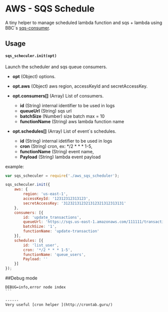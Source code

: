 # AWS - SQS Schedule

A tiny helper to manage scheduled lambda function and sqs + lambda using BBC`s [sqs-consumer](http://mrdoob.com/projects/code-editor/).


## Usage

#### `sqs_scheculer.init(opt)`

Launch the scheduler and sqs queue consumers.
- **opt** (Object) options.

- **opt.aws** (Object) aws region, accessKeyId and secretAccessKey.
- **opt.consumers[]** (Array) List of consumers.
	- **id** (String) internal identifier to be used in logs
	- **queueUrl** (String) sqs url
	- **batchSize** (Number) size batch max = 10
	- **functionName** (String) aws lambda function name
- **opt.schedules[]** (Array) List of event`s schedules.
	- **id** (String) internal idetifier to be used in logs
	- **cron** (String) cron, ex: */2 * * * 1-5,
	- **functionName** (String) event name,
	- **Payload** (String) lambda event payload


example:

```javascript
var sqs_scheculer = require('./aws_sqs_scheduler');

sqs_scheculer.init({
	aws: {
		region: 'us-east-1',
		accessKeyId: '12312312313123',
		secretAccessKey: '312321312321312321312313131'
	},
	consumers: [{
		id: 'update_transactions',
		queueUrl: 'https://sqs.us-east-1.amazonaws.com/111111/transactions',
		batchSize: '1',
		functionName: 'update-transaction'
	}],
	schedules: [{
		id: 'list_user',
		cron: '*/2 * * * 1-5',
		functionName: 'queue_users',
		Payload: ''
	}]
});
```

##Debug mode
````
DEBUG=info,error node index
```

------
Very useful [cron helper ](http://crontab.guru/)
